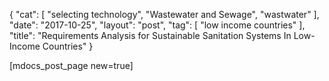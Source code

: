 {
   "cat": [
      "selecting technology",
      "Wastewater and Sewage",
      "wastwater"
   ],
   "date": "2017-10-25",
   "layout": "post",
   "tag": [
      "low income countries"
   ],
   "title": "Requirements Analysis for Sustainable Sanitation Systems In Low-Income Countries"
}

[mdocs_post_page new=true]